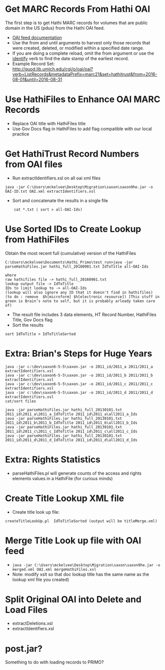 # Get MARC Records From Hathi OAI

The first step is to get Hathi MARC records for volumes that are public domain in the US (pdus) from the Hathi OAI feed.

- [OAI feed documentation](https://www.hathitrust.org/data)
- Use the from and until arguments to harvest only those records that were created, deleted, or modified within a specified date range. 
- If you are doing a complete reload, omit the from argument or use the [identify](http://quod.lib.umich.edu/cgi/o/oai/oai?verb=Identify) verb to find the date stamp of the earliest record.
- Example Record Set:  
http://quod.lib.umich.edu/cgi/o/oai/oai?verb=ListRecords&metadataPrefix=marc21&set=hathitrust&from=2016-08-01&until=2016-08-31

# Use HathiFiles to Enhance OAI MARC Records

- Replace OAI title with HathiFiles title
- Use Gov Docs flag in HathiFiles to add flag compatible with our local practice


# Get HathiTrust Record Numbers from OAI files

- Run extractIdentifiers.xsl on all oai xml files  
```
java -jar C:\Users\mckelvee\Desktop\Migration\saxon\saxon9he.jar -o OAI-ID.txt OAI.xml extractIdentifiers.xsl
```
- Sort and concatenate the results in a single file  
```
    cat *.txt | sort > all-OAI-Ids)
```

# Use Sorted IDs to Create Lookup from HathiFiles

Obtain the most recent full (cumulative) version of the HathiFiles  
```
C:\Users\mckelvee\Documents\Hathi_Primo\test_run>java -jar parseHathiFiles.jar hathi_full_20160901.txt IdToTitle all-OAI-Ids
```

    where
    raw hathifiles file -> hathi_full_20160901.txt
    lookup output file -> IdToTitle
    IDs to limit lookup to -> all-OAI-Ids
    (lookup will also ignore any ID that it doesn't find in hathifiles)
    (to do : remove  $h[microform] $h[electronic resource]) [This stuff in green is Brain’s note to self, but it is probably arleady taken care of)

- The result file includes 3 data elements, HT Record Number, HathiFiles Title, Gov Docs flag
- Sort the results  
```
sort IdToTitle > IdToTitleSorted
```

# Extra:  Brian's Steps for Huge Years

    java -jar c:\dev\saxon6-5-5\saxon.jar -o 2011_id/2011_a 2011/2011_a extractIdentifiers.xsl
    java -jar c:\dev\saxon6-5-5\saxon.jar -o 2011_id/2011_b 2011/2011_b extractIdentifiers.xsl
    java -jar c:\dev\saxon6-5-5\saxon.jar -o 2011_id/2011_c 2011/2011_c extractIdentifiers.xsl
    java -jar c:\dev\saxon6-5-5\saxon.jar -o 2011_id/2011_d 2011/2011_d extractIdentifiers.xsl
    cat/sort files
    
    java -jar parseHathiFiles.jar hathi_full_20130101.txt 2011_id\2011_a\2011_a_IdToTitle 2011_id\2011_a\all2011_a_Ids
    java -jar parseHathiFiles.jar hathi_full_20130101.txt 2011_id\2011_b\2011_b_IdToTitle 2011_id\2011_b\all2011_b_Ids
    java -jar parseHathiFiles.jar hathi_full_20130101.txt 2011_id\2011_c\2011_c_IdToTitle 2011_id\2011_c\all2011_c_Ids
    java -jar parseHathiFiles.jar hathi_full_20130101.txt 2011_id\2011_d\2011_d_IdToTitle 2011_id\2011_d\all2011_d_Ids

# Extra:  Rights Statistics

- parseHathiFiles.pl will generate counts of the access and rights elements values in a HathiFile (for curious minds)

# Create Title Lookup XML file

- Create title look up file:  
```
createTitleLookUp.pl  IdToTitleSorted (output will be titleMerge.xml)
```

# Merge Title Look up file with OAI feed

- `java -jar C:\Users\mckelvee\Desktop\Migration\saxon\saxon9he.jar -o merged.xml OAI.xml mergeHathiFiles.xsl`
- Note: modify xslt so that doc lookup title has the same name as the lookup xml file you created)  

# Split Original OAI into Delete and Load Files

- extractDeletions.xsl
- extractIdentifiers.xsl


# post.jar?

Something to do with loading records to PRIMO?

